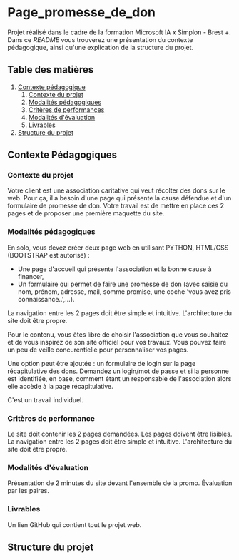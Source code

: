 # Page_promesse_de_don
Projet réalisé dans le cadre de la formation Microsoft IA x Simplon - Brest +. Dans ce *README* vous trouverez une présentation du contexte pédagogique, ainsi qu'une explication de la structure du projet.

## Table des matières
1. [Contexte pédagogique](#ContextePedagogique)
    1. [Contexte du projet](#ContexteProjet)
    2. [Modalités pédagogiques](#ModalitesP)
    3. [Critères de performances](#Criteres)
    4. [Modalités d'évaluation](#ModalitesE)
    5. [Livrables](#Livrables)
2. [Structure du projet](#StructureProjet)


## Contexte Pédagogiques <a id="ContextePedagogique"></a>

### Contexte du projet <a id="ContexteProjet"></a>

Votre client est une association caritative qui veut récolter des dons sur le web. Pour ça, il a besoin d'une page qui présente la cause défendue et d'un formulaire de promesse de don. Votre travail est de mettre en place ces 2 pages et de proposer une première maquette du site.

### Modalités pédagogiques <a id="ModalitesP"></a>

En solo, vous devez créer deux page web en utilisant PYTHON, HTML/CSS (BOOTSTRAP est autorisé) :

- Une page d'accueil qui présente l'association et la bonne cause à financer,
- Un formulaire qui permet de faire une promesse de don (avec saisie du nom, prénom, adresse, mail, somme promise, une coche 'vous avez pris connaissance..',...).

La navigation entre les 2 pages doit être simple et intuitive. L'architecture du site doit être propre.

Pour le contenu, vous êtes libre de choisir l'association que vous souhaitez et de vous inspirez de son site officiel pour vos travaux. Vous pouvez faire un peu de veille concurentielle pour personnaliser vos pages.

Une option peut être ajoutée : un formulaire de login sur la page récapitulative des dons. Demandez un login/mot de passe et si la personne est identifiée, en base, comment étant un responsable de l'association alors elle accède à la page récapitulative.

C'est un travail individuel.

### Critères de performance <a id="Criteres"></a>

Le site doit contenir les 2 pages demandées. Les pages doivent être lisibles. La navigation entre les 2 pages doit être simple et intuitive. L'architecture du site doit être propre.

### Modalités d'évaluation <a id="ModalitesE"></a>

Présentation de 2 minutes du site devant l'ensemble de la promo. Évaluation par les paires.

### Livrables <a id="Livrables"></a>

Un lien GitHub qui contient tout le projet web.

## Structure du projet <a id="#StructureProjet"></a>
